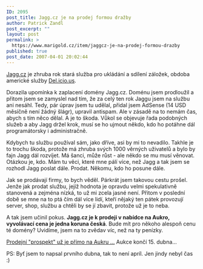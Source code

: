 ```yaml
---
ID: 2095
post_title: Jagg.cz je na prodej formou dražby
author: Patrick Zandl
post_excerpt: ""
layout: post
permalink: >
  https://www.marigold.cz/item/jaggcz-je-na-prodej-formou-drazby
published: true
post_date: 2007-04-01 20:02:44
---
```

<a href="http://www.Jagg.cz">Jagg.cz</a> je zhruba rok stará služba pro ukládání a sdílení záložek, obdoba americké služby <a href="http://Del.icio.us">Del.icio.us</a>. 

Dorazila upomínka k zaplacení domény Jagg.cz. Doménu jsem prodloužil a přitom jsem se zamyslel nad tím, že za celý ten rok Jaggu jsem na službu ani nesáhl. Tedy, pár úprav jsem tu udělal, přidal jsem AdSense (14 USD měsíčně není žádný šlágr), upravil antispam. Ale v zásadě na to nemám čas, abych s tím něco dělal. A je to škoda. Vůkol se objevuje řada podobných služeb a aby Jagg držel krok, musí se ho ujmout někdo, kdo ho potáhne dál programátorsky i administračně.

Kdybych tu službu používal sám, jako dříve, asi by mi to nevadilo. Takhle je to trochu škoda, protože má zhruba svých 1000 věrných uživatelů a bylo by fajn Jagg dál rozvíjet. Má šanci, může růst - ale někdo se mu musí věnovat. Otázkou je, kdo. Mám tu věci, které mne pálí více, než Jagg a tak jsem se rozhodl Jagg poslat dále. Prodat. Někomu, kdo ho posune dále. 

Jak se prodávají firmy, to bych věděl. Párkrát jsem takovou cestu prošel. Jenže jak prodat službu, jejíž hodnota je opravdu velmi spekulativně stanovená a zejména nízká, to už mi zcela jasné není. Přitom v poslední době se mne na to ptá čím dál více lidí, kteří nějaký ten pátek provozují server, shop, službu a chtěli by se jí zbavit, protože už je to neba. 

A tak jsem učinil pokus. <strong>Jagg.cz je k prodeji v nabídce na Aukro, vyvolávací cena je jedna koruna česká</strong>. Bude mít pro někoho alespoň cenu té domény? Uvidíme, jsem na to zvědav víc, než na ty penízky. 

<a href="http://www.aukro.cz/show_item.php?item=181684766">Prodejní "prospekt" už je přímo na Aukru ...</a> Aukce končí 15. dubna... 

PS: Byť jsem to napsal prvního dubna, tak to není apríl. Jen jindy nebyl čas :)